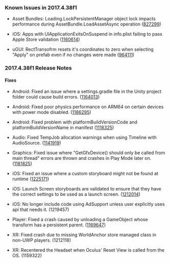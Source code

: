 ### Known Issues in 2017.4.38f1

*   Asset Bundles: Loading.LockPersistentManager object lock impacts performance during AssetBundle.LoadAssetAsync operation ([827299](https://issuetracker.unity3d.com/issues/loading-dot-lockpersistentmanager-object-lock-impacts-performance-during-assetbundle-dot-loadassetasync-operation))
    
*   iOS: Apps with UIApplicationExitsOnSuspend in info.plist failing to pass Apple Store validation ([1160614](https://issuetracker.unity3d.com/issues/ios-apps-with-uiapplicationexitsonsuspend-in-info-dot-plist-failing-to-pass-apple-store-validation))
    
*   uGUI: RectTransofrm resets it's coordinates to zero when selecting "Apply" on prefab even if no changes were made ([964111](https://issuetracker.unity3d.com/issues/recttransofrm-resets-its-coordinates-to-zero-when-selecting-apply-on-prefab-even-if-no-changes-were-made))
    

### 2017.4.38f1 Release Notes

#### Fixes

*   Android: Fixed an issue where a settings.gradle file in the Unity project folder could cause build errors. ([1164013](https://issuetracker.unity3d.com/issues/android-gradle-build-fails-when-theres-a-settings-dot-gradle-file-in-the-project-folder))
    
*   Android: Fixed poor physics performance on ARM64 on certain devices with power mode disabled. ([1186295](https://issuetracker.unity3d.com/issues/a-build-runs-at-a-very-low-fps-from-3-to-5-fps-on-huawei-mate-20-pro-when-the-project-is-built-with-64-bit-architecture))
    
*   Android: Fixed problem with platformBuildVersionCode and platformBuildVersionName in manifest ([1118325](https://issuetracker.unity3d.com/issues/android-android-manifest-contains-incorrect-values-for-platformbuildversioncode-and-platformbuildversionname))
    
*   Audio: Fixed TempJob allocation warnings when using Timeline with AudioSource. ([1141919](https://issuetracker.unity3d.com/issues/applying-audiosource-with-timeline-causes-a-jobtempalloc-warning-on-play))
    
*   Graphics: Fixed issue where "GetGfxDevice() should only be called from main thread" errors are thrown and crashes in Play Mode later on. ([1181825](https://issuetracker.unity3d.com/issues/editor-crashes-after-throwing-getgfxdevice-should-only-be-called-from-main-thread-errors))
    
*   iOS: Fixed an issue where a custom storyboard might not be found at runtime ([1225171](https://issuetracker.unity3d.com/issues/2018-dot-4-a-grey-screen-fades-in-between-the-storyboard-launch-screen-and-the-first-unity-scene))
    
*   iOS: Launch Screen storyboards are validated to ensure that they have the correct settings to be used as a launch screen. ([1212014](https://issuetracker.unity3d.com/issues/ios-application-crashes-on-launch-if-storyboard-is-used-as-launch-screen))
    
*   iOS: No longer include code using AdSupport unless user explicitly uses api that needs it. (1219457)
    
*   Player: Fixed a crash caused by unloading a GameObject whose transform has a persistent parent. ([1169647](https://issuetracker.unity3d.com/issues/loading-and-unloading-additive-scene-calling-resources-dot-unloadunusedassets-spawning-a-prefab-on-a-new-scene-causes-crash))
    
*   XR: Fixed crash due to missing WorldAnchor store managed class in non-UWP players. (1212118)
    
*   XR: Recentered the Headset when Oculus' Reset View is called from the OS. (1159322)